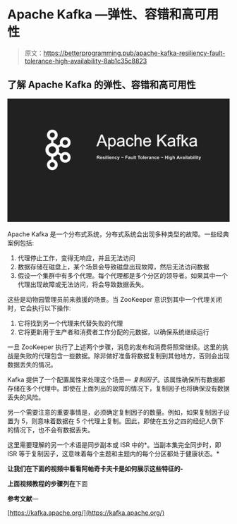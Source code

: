 # Apache Kafka —弹性、容错和高可用性

> 原文：<https://betterprogramming.pub/apache-kafka-resiliency-fault-tolerance-high-availability-8ab1c35c8823>

## 了解 Apache Kafka 的弹性、容错和高可用性

![](img/670ca61bf82d02b137a729cfe063b08e.png)

Apache Kafka 是一个分布式系统，分布式系统会出现多种类型的故障。一些经典案例包括:

1.  代理停止工作，变得无响应，并且无法访问
2.  数据存储在磁盘上，某个场景会导致磁盘出现故障，然后无法访问数据
3.  假设一个集群中有多个代理。每个代理都是多个分区的领导者。如果其中一个代理出现故障或无法访问，将会导致数据丢失。

这些是动物园管理员前来救援的场景。当 ZooKeeper 意识到其中一个代理关闭时，它会执行以下操作:

1.  它将找到另一个代理来代替失败的代理
2.  它将更新用于生产者和消费者工作分配的元数据，以确保系统继续运行

一旦 ZooKeeper 执行了上述两个步骤，消息的发布和消费将照常继续。这里的挑战是失败的代理包含一些数据。除非做好准备将数据复制到其他地方，否则会出现数据丢失的情况。

Kafka 提供了一个配置属性来处理这个场景— *复制因子*。该属性确保所有数据都存储在多个代理中。即使在上面列出的故障的情况下，复制因子也将确保没有数据丢失的风险。

另一个需要注意的重要事情是，必须确定复制因子的数量。例如，如果复制因子设置为 5，则意味着数据在 5 个代理上复制。因此，即使在五分之四的经纪人倒下的情况下，也不会有数据丢失。

这里需要理解的另一个术语是同步副本或 ISR 中的*。当副本集完全同步时，即 ISR 等于复制因子，这意味着每个主题和主题内的每个分区都处于健康状态。*

**让我们在下面的视频中看看阿帕奇卡夫卡是如何展示这些特征的-**

**上面视频教程的步骤列在**下面

**参考文献**—

[https://kafka.apache.org/](https://kafka.apache.org/)